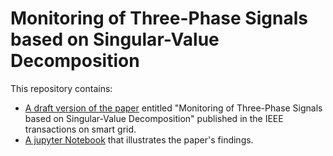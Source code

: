 # Monitoring of Three-Phase Signals based on Singular-Value Decomposition

This repository contains:

* [A draft version of the paper](./TSG.pdf) entitled "Monitoring of Three-Phase Signals based on Singular-Value Decomposition" published in the IEEE transactions on smart grid.
* [A jupyter Notebook](./Analysis_of_Three-phase_signals_using_Singular_Value_Decomposition.ipynb) that illustrates the paper's findings.
